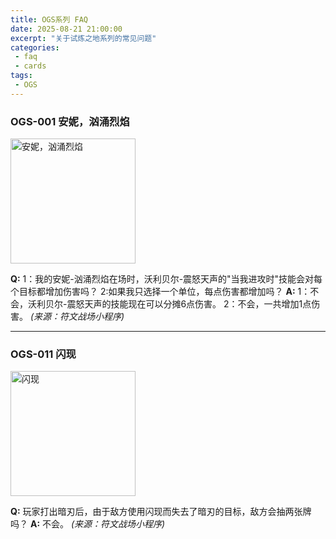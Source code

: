 ```yaml
---
title: OGS系列 FAQ
date: 2025-08-21 21:00:00
excerpt: "关于试炼之地系列的常见问题"
categories:
 - faq
 - cards
tags:
 - OGS
---
```

### OGS-001 安妮，汹涌烈焰
<img src="https://pub-36fd2538ad9044c491ed55668a85f172.r2.dev/OGS-001.png" alt="安妮，汹涌烈焰" width="200"/>

**Q:** 
1：我的安妮-汹涌烈焰在场时，沃利贝尔-震怒天声的"当我进攻时"技能会对每个目标都增加伤害吗？
2:如果我只选择一个单位，每点伤害都增加吗？
**A:**
1：不会，沃利贝尔-震怒天声的技能现在可以分摊6点伤害。
2：不会，一共增加1点伤害。  _(来源：符文战场小程序)_

***
### OGS-011 闪现
<img src="https://pub-36fd2538ad9044c491ed55668a85f172.r2.dev/OGS-011.png" alt="闪现" width="200"/>

**Q:** 玩家打出暗刃后，由于敌方使用闪现而失去了暗刃的目标，敌方会抽两张牌吗？
**A:** 不会。  _(来源：符文战场小程序)_
